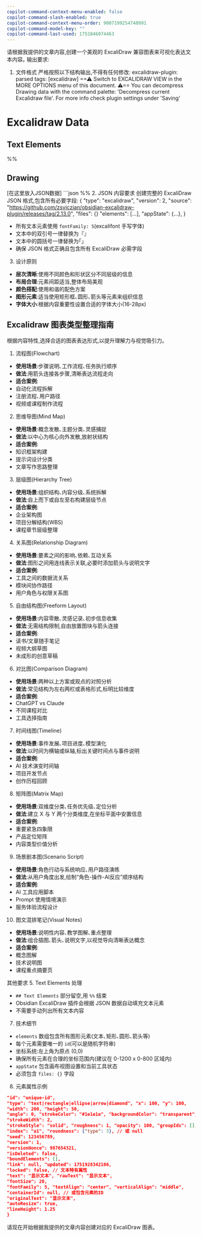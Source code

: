 ```yaml
---
copilot-command-context-menu-enabled: false
copilot-command-slash-enabled: true
copilot-command-context-menu-order: 9007199254740991
copilot-command-model-key: ""
copilot-command-last-used: 1752846074463
---
```

请根据我提供的文章内容,创建一个美观的 ExcaliDraw 兼容图表来可视化表达文本内容｡
输出要求:
1. 文件格式
严格按照以下结构输出,不得有任何修改:
excalidraw-plugin: parsed
tags: [excalidraw]
==⚠ Switch to EXCALIDRAW VIEW in the MORE OPTIONS menu of this document. ⚠== You can decompress Drawing data with the command palette: 'Decompress current Excalidraw file'. For more info check plugin settings under 'Saving'
# Excalidraw Data
## Text Elements
%%
## Drawing
[在这里放入JSON数据] ```json
%%
2. JSON 内容要求
创建完整的 ExcaliDraw JSON 格式,包含所有必要字段:
{
"type": "excalidraw",
"version": 2,
"source": "https://github.com/zsviczian/obsidian-excalidraw-plugin/releases/tag/2.13.0", "files": {} "elements": [...], "appState": {...},
}
- 所有文本元素使用 `fontFamily: 5`(excalifont 手写字体)
- 文本中的双引号一律替换为『』
- 文本中的圆括号一律替换为｢｣
- 确保 JSON 格式正确且包含所有 ExcaliDraw 必需字段
3. 设计原则
- **层次清晰**:使用不同颜色和形状区分不同层级的信息
- **布局合理**:元素间距适当,整体布局美观
- **颜色搭配**:使用和谐的配色方案
- **图形元素**:适当使用矩形框､圆形､箭头等元素来组织信息
- **字体大小**:根据内容重要性设置合适的字体大小(16-28px)

## Excalidraw 图表类型整理指南
根据内容特性,选择合适的图表表达形式,以提升理解力与视觉吸引力｡
1. 流程图(Flowchart)
- **使用场景**:步骤说明､工作流程､任务执行顺序
- **做法**:用箭头连接各步骤,清晰表达流程走向
- **适合案例**:
- 自动化流程拆解
- 注册流程､用户路径
- 视频或课程制作流程
2. 思维导图(Mind Map)
- **使用场景**:概念发散､主题分类､灵感捕捉
- **做法**:以中心为核心向外发散,放射状结构
- **适合案例**:
- 知识框架构建
- 提示词设计分类
- 文章写作思路整理
3. 层级图(Hierarchy Tree)
- **使用场景**:组织结构､内容分级､系统拆解
- **做法**:自上而下或自左至右构建层级节点
- **适合案例**:
- 企业架构图
- 项目分解结构(WBS)
- 课程章节层级整理
4. 关系图(Relationship Diagram)
- **使用场景**:要素之间的影响､依赖､互动关系
- **做法**:图形之间用连线表示关联,必要时添加箭头与说明文字
- **适合案例**:
- 工具之间的数据流关系
- 模块间协作路径
- 用户角色与权限关系图
5. 自由结构图(Freeform Layout)
- **使用场景**:内容零散､灵感记录､初步信息收集
- **做法**:无需结构限制,自由放置图块与箭头连接
- **适合案例**:
- 读书/文章随手笔记
- 视频大纲草图
- 未成形的创意草稿
6. 对比图(Comparison Diagram)
- **使用场景**:两种以上方案或观点的对照分析
- **做法**:常见结构为左右两栏或表格形式,标明比较维度
- **适合案例**:
- ChatGPT vs Claude
- 不同课程对比
- 工具选择指南
7. 时间线图(Timeline)
- **使用场景**:事件发展､项目进度､模型演化
- **做法**:以时间为横轴或纵轴,标出关键时间点与事件说明
- **适合案例**:
- AI 技术演变时间轴
- 项目开发节点
- 创作历程回顾
8. 矩阵图(Matrix Map)
- **使用场景**:双维度分类､任务优先级､定位分析
- **做法**:建立 X 与 Y 两个分类维度,在坐标平面中安置信息
- **适合案例**:
- 重要紧急四象限
- 产品定位矩阵
- 内容类型价值分析
9. 场景剧本图(Scenario Script)
- **使用场景**:角色行动与系统响应､用户路径演练
- **做法**:从用户角度出发,绘制“角色-操作-AI反应”顺序结构
- **适合案例**:
- AI 工具应用脚本
- Prompt 使用情境演示
- 服务体验流程设计
10. 图文混排笔记(Visual Notes)
- **使用场景**:说明性内容､教学图解､重点整理
- **做法**:组合插图､箭头､说明文字,以视觉导向清晰表达概念
- **适合案例**:
- 概念图解
- 技术说明图
- 课程重点摘要页

其他要求
5. Text Elements 处理
- `## Text Elements` 部分留空,用 `%%` 结束
- Obsidian ExcaliDraw 插件会根据 JSON 数据自动填充文本元素
- 不需要手动列出所有文本内容
7. 技术细节
- `elements` 数组包含所有图形元素(文本､矩形､圆形､箭头等)
- 每个元素需要唯一的 `id`(可以是随机字符串)
- 坐标系统:左上角为原点 (0,0)
- 确保所有元素在合理的坐标范围内(建议在 0-1200 x 0-800 区域内)
- `appState` 包含画布视图设置和当前工具状态
- 必须包含 `files: {}` 字段
8. 元素属性示例
```json
"id": "unique-id",
"type": "text|rectangle|ellipse|arrow|diamond", "x": 100, "y": 100,
"width": 200, "height": 50,
"angle": 0, "strokeColor": "#1e1e1e", "backgroundColor": "transparent", "fillStyle": "solid",
"strokeWidth": 2,
"strokeStyle": "solid", "roughness": 1, "opacity": 100, "groupIds": [], "frameId": null,
"index": "a1", "roundness": {"type": 3}, // 或 null
"seed": 123456789,
"version": 1,
"versionNonce": 987654321,
"isDeleted": false,
"boundElements": [],
"link": null, "updated": 1751928342106,
"locked": false, // 文本特有属性
"text": "显示文本", "rawText": "显示文本",
"fontSize": 20,
"fontFamily": 5, "textAlign": "center", "verticalAlign": "middle",
"containerId": null, // 或包含元素的ID
"originalText": "显示文本",
"autoResize": true,
"lineHeight": 1.25
}
```

请现在开始根据我提供的文章内容创建对应的 ExcaliDraw 图表｡